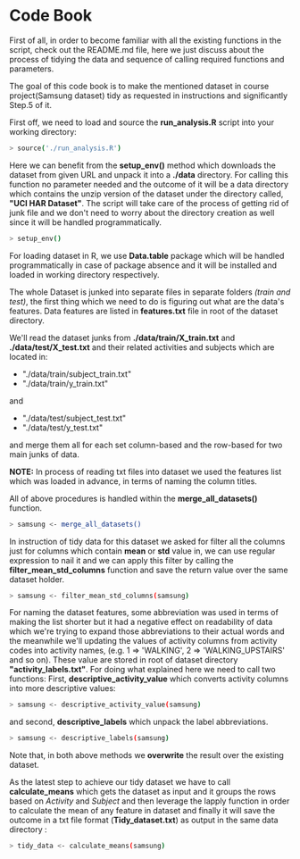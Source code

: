 # Code Book

First of all, in order to become familiar with all the existing functions in the script, check out the README.md file, here we just discuss about the process of tidying the data and sequence of calling required functions and parameters.

The goal of this code book is to make the mentioned dataset in course project(Samsung dataset) tidy as requested in instructions and significantly Step.5 of it.

First off, we need to load and source the **run_analysis.R** script into your working directory:
 ```sh
> source('./run_analysis.R')
```

Here we can benefit from the **setup_env()** method which downloads the dataset from given URL and unpack it into a **./data** directory. For calling this function no parameter needed and the outcome of it will be a data directory which contains the unzip version of the dataset under the directory called, **"UCI HAR Dataset"**. The script will take care of the process of getting rid of junk file and we don't need to worry about the directory creation as well since it will be handled programmatically.
```sh
> setup_env()
```
For loading dataset in R, we use **Data.table** package which will be handled programmatically in case of package absence and it will be installed and loaded in working directory respectively.

The whole Dataset is junked into separate files in separate folders *(train and test)*, the first thing which we need to do is figuring out what are the data's features. Data features are listed in **features.txt** file in root of the dataset directory.

We'll read the dataset junks from **./data/train/X_train.txt** and **./data/test/X_test.txt** and their related activities and subjects which are located in:
 - "./data/train/subject_train.txt"
 - "./data/train/y_train.txt"

and

 - "./data/test/subject_test.txt"
 - "./data/test/y_test.txt"

and merge them all for each set column-based and the row-based for two main junks of data.

**NOTE:** In process of reading txt files into dataset we used the features list which was loaded in advance, in terms of naming the column titles.

All of above procedures is handled within the **merge_all_datasets()** function.
```sh
> samsung <- merge_all_datasets()
```

In instruction of tidy data for this dataset we asked for filter all the columns just for columns which contain **mean** or **std** value in, we can use regular expression to nail it and we can apply this filter by calling the **filter_mean_std_columns** function and save the return value over the same dataset holder.
```sh
> samsung <- filter_mean_std_columns(samsung)
```

For naming the dataset features, some abbreviation was used in terms of making the list shorter but it had a negative effect on readability of data which we're trying to expand those abbreviations to their actual words and the meanwhile we'll updating the values of activity columns from activity codes into activity names, (e.g. 1 => 'WALKING', 2 => 'WALKING_UPSTAIRS' and so on). These value are stored in root of dataset directory **"activity_labels.txt"**. For doing what explained here we need to call two functions:
First, **descriptive_activity_value** which converts activity columns into more descriptive values:
```sh
> samsung <- descriptive_activity_value(samsung)
```
and second, **descriptive_labels** which unpack the label abbreviations.
```sh
> samsung <- descriptive_labels(samsung)
```

Note that, in both above methods we **overwrite** the result over the existing dataset.

As the latest step to achieve our tidy dataset we have to call **calculate_means** which gets the dataset as input and it groups the rows based on *Activity* and *Subject* and then leverage the lapply function in order to calculate the mean of any feature in dataset and finally it will save the outcome in a txt file format (**Tidy_dataset.txt**) as output in the same data directory :
```sh
> tidy_data <- calculate_means(samsung)
```
